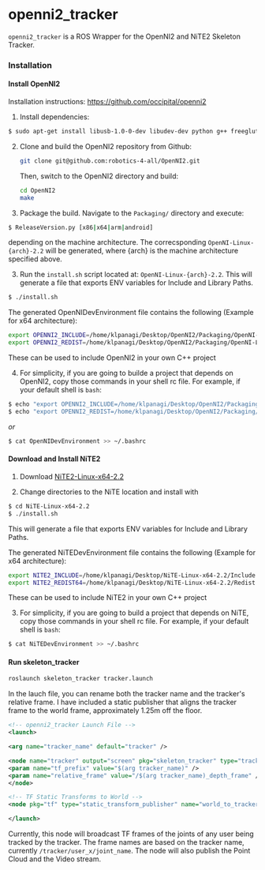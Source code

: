 openni2_tracker
===============

`openni2_tracker` is a ROS Wrapper for the OpenNI2 and NiTE2 Skeleton Tracker.

### Installation

#### Install OpenNI2

Installation instructions: https://github.com/occipital/openni2

1. Install dependencies:

```bash
$ sudo apt-get install libusb-1.0-0-dev libudev-dev python g++ freeglut3-dev openjdk-6-jdk
```

2. Clone and build the OpenNI2 repository from Github:

    ```bash
    git clone git@github.com:robotics-4-all/OpenNI2.git
    ```

    Then, switch to the OpenNI2 directory and build:

    ```bash
    cd OpenNI2
    make
    ```

3. Package the build. Navigate to the `Packaging/` directory and execute:

```bash
$ ReleaseVersion.py [x86|x64|arm|android]
```

depending on the machine architecture.
The correcsponding `OpenNI-Linux-{arch}-2.2` will be generated, where \{arch\} is the machine architecture specified above.

3. Run the `install.sh` script located at: `OpenNI-Linux-{arch}-2.2`. This will generate a file that exports ENV variables for Include and Library Paths.

```bash
$ ./install.sh
```

The generated OpenNIDevEnvironment file contains the following (Example for x64 architecture):

```bash
export OPENNI2_INCLUDE=/home/klpanagi/Desktop/OpenNI2/Packaging/OpenNI-Linux-x64-2.2/Include
export OPENNI2_REDIST=/home/klpanagi/Desktop/OpenNI2/Packaging/OpenNI-Linux-x64-2.2/Redist
```

These can be used to include OpenNI2 in your own C++ project

4. For simplicity, if you are going to builde a project that depends on OpenNI2, copy those commands in your shell rc file. For example, if your default shell is `bash`:

```bash
$ echo "export OPENNI2_INCLUDE=/home/klpanagi/Desktop/OpenNI2/Packaging/OpenNI-Linux-x64-2.2/Include" >> ~/.bashrc
$ echo "export OPENNI2_REDIST=/home/klpanagi/Desktop/OpenNI2/Packaging/OpenNI-Linux-x64-2.2/Redist" >> ~/.bashrc
```

*or*

```bash
$ cat OpenNIDevEnvironment >> ~/.bashrc
```

#### Download and Install NiTE2

1. Download [NiTE2-Linux-x64-2.2](http://ilab.usc.edu/packages/forall/current/NiTE-Linux-x64-2.2.tar.bz2)

2. Change directories to the NiTE location and install with

```bash
$ cd NiTE-Linux-x64-2.2
$ ./install.sh
```

This will generate a file that exports ENV variables for Include and Library Paths.

The generated NiTEDevEnvironment file contains the following (Example for x64 architecture):

```bash
export NITE2_INCLUDE=/home/klpanagi/Desktop/NiTE-Linux-x64-2.2/Include
export NITE2_REDIST64=/home/klpanagi/Desktop/NiTE-Linux-x64-2.2/Redist
```

These can be used to include NiTE2 in your own C++ project

3. For simplicity, if you are going to build a project that depends on NiTE, copy those commands in your shell rc file. For example, if your default shell is `bash`:

```bash
$ cat NiTEDevEnvironment >> ~/.bashrc
```

####  Run skeleton_tracker

```bash
roslaunch skeleton_tracker tracker.launch
```

In the lauch file, you can rename both the tracker name and the tracker's relative frame.  I have included a static publisher that aligns the tracker frame to the world frame, approximately 1.25m off the floor.

```xml
<!-- openni2_tracker Launch File -->
<launch>

<arg name="tracker_name" default="tracker" />

<node name="tracker" output="screen" pkg="skeleton_tracker" type="tracker" >
<param name="tf_prefix" value="$(arg tracker_name)" />
<param name="relative_frame" value="/$(arg tracker_name)_depth_frame" />
</node>

<!-- TF Static Transforms to World -->
<node pkg="tf" type="static_transform_publisher" name="world_to_tracker" args=" 0 0 1.25 1.5707 0 1.7707  /world /$(arg tracker_name)_depth_frame 100"/>

</launch>
```

Currently, this node will broadcast TF frames of the joints of any user being tracked by the tracker.  The frame names are based on the tracker name, currently `/tracker/user_x/joint_name`. The node will also publish the Point Cloud and the Video stream.
